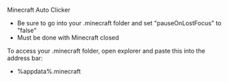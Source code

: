 Minecraft Auto Clicker

* Be sure to go into your .minecraft folder and set "pauseOnLostFocus" to "false"
* Must be done with Minecraft closed

To access your .minecraft folder, open explorer and paste this into the address bar:
* %appdata%\.minecraft
